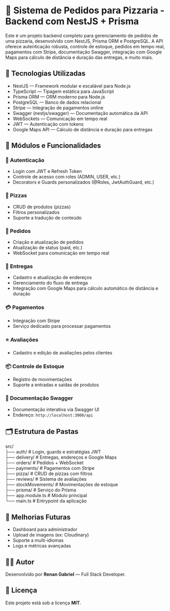 # 🍕 Sistema de Pedidos para Pizzaria - Backend com NestJS + Prisma

Este é um projeto backend completo para gerenciamento de pedidos de uma pizzaria, desenvolvido com NestJS, Prisma ORM e PostgreSQL. A API oferece autenticação robusta, controle de estoque, pedidos em tempo real, pagamentos com Stripe, documentação Swagger, integração com Google Maps para cálculo de distância e duração das entregas, e muito mais.

## 🚀 Tecnologias Utilizadas

- NestJS — Framework modular e escalável para Node.js  
- TypeScript — Tipagem estática para JavaScript  
- Prisma ORM — ORM moderno para Node.js  
- PostgreSQL — Banco de dados relacional  
- Stripe — Integração de pagamentos online  
- Swagger (nestjs/swagger) — Documentação automática da API  
- WebSockets — Comunicação em tempo real  
- JWT — Autenticação com tokens  
- Google Maps API — Cálculo de distância e duração para entregas  

## 📁 Módulos e Funcionalidades

### 🔐 Autenticação
- Login com JWT e Refresh Token  
- Controle de acesso com roles (ADMIN, USER, etc.)  
- Decorators e Guards personalizados (@Roles, JwtAuthGuard, etc.)  

### 🍕 Pizzas
- CRUD de produtos (pizzas)  
- Filtros personalizados  
- Suporte a tradução de conteúdo  

### 🛒 Pedidos
- Criação e atualização de pedidos  
- Atualização de status (paid, etc.)  
- WebSocket para comunicação em tempo real  

### 🛵 Entregas
- Cadastro e atualização de endereços  
- Gerenciamento do fluxo de entrega  
- Integração com Google Maps para cálculo automático de distância e duração  

### 💳 Pagamentos
- Integração com Stripe  
- Serviço dedicado para processar pagamentos  

### ⭐ Avaliações
- Cadastro e edição de avaliações pelos clientes  

### 📦 Controle de Estoque
- Registro de movimentações  
- Suporte a entradas e saídas de produtos  

### 📘 Documentação Swagger
- Documentação interativa via Swagger UI  
- Endereço: `http://localhost:3000/api`  

## 🗂 Estrutura de Pastas

src/  
├── auth/             # Login, guards e estratégias JWT  
├── delivery/         # Entregas, endereços e Google Maps  
├── orders/           # Pedidos + WebSocket  
├── payments/         # Pagamentos com Stripe  
├── pizza/            # CRUD de pizzas com filtros  
├── reviews/          # Sistema de avaliações  
├── stockMovements/   # Movimentações de estoque  
├── prisma/           # Serviço do Prisma  
├── app.module.ts     # Módulo principal  
└── main.ts           # Entrypoint da aplicação  

## 📌 Melhorias Futuras

- Dashboard para administrador  
- Upload de imagens (ex: Cloudinary)  
- Suporte a multi-idiomas  
- Logs e métricas avançadas  

## 👨‍💻 Autor

Desenvolvido por **Renan Gabriel** — Full Stack Developer.

## 📝 Licença

Este projeto está sob a licença **MIT**.
